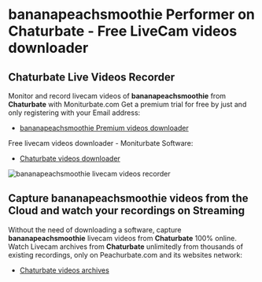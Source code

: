 # bananapeachsmoothie Performer on Chaturbate - Free LiveCam videos downloader

## Chaturbate Live Videos Recorder

Monitor and record livecam videos of **bananapeachsmoothie** from **Chaturbate** with Moniturbate.com
Get a premium trial for free by just and only registering with your Email address:
* [bananapeachsmoothie Premium videos downloader](https://moniturbate.com/request-demo-licence-key.html)

Free livecam videos downloader - Moniturbate Software:
* [Chaturbate videos downloader](https://moniturbate.com/moniturbate-download-software.html)

![bananapeachsmoothie livecam videos recorder](https://peachurnet.com/templates/moniturbate-software.png)


## Capture bananapeachsmoothie videos from the Cloud and watch your recordings on Streaming

Without the need of downloading a software, capture **bananapeachsmoothie** livecam videos from **Chaturbate** 100% online.
Watch Livecam archives from **Chaturbate** unlimitedly from thousands of existing recordings, only on Peachurbate.com and its websites network:
* [Chaturbate videos archives](https://peachurnet.com/)